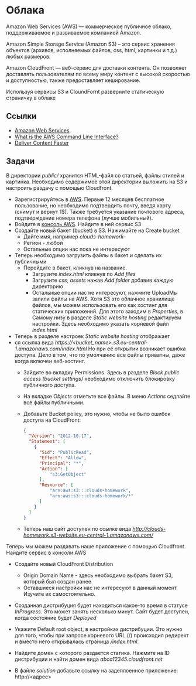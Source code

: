 # Облака

Amazon Web Services (AWS) — коммерческое публичное облако, поддерживаемое и развиваемое компанией Amazon.

Amazon Simple Storage Service (Amazon S3) – это сервис хранения объектов (архивов, исполняемых файлов, css, html, картинки и т.д.) любых размеров.

Amazon CloudFront — веб-сервис для доставки контента. Он позволяет доставлять пользователям по всему миру контент с высокой скоростью и доступностью, также предоставляет кеширование.

Используя сервисы S3 и CloundFornt разверните статическую страничку в облаке

## Ссылки

* [Amazon Web Services](https://aws.amazon.com/ru/).
* [What is the AWS Command Line Interface?](https://docs.aws.amazon.com/cli/latest/userguide/cli-chap-welcome.html)
* [Deliver Content Faster](https://aws.amazon.com/ru/getting-started/hands-on/deliver-content-faster/)

## Задачи

В директории *public/* хранится HTML-файл со статьей, файлы стилей и картинка. Необходимо содержимое этой директории выложить на S3 и настроить раздачу с помощью Cloudfront.

* Зарегистрируйтесь в [AWS](https://aws.amazon.com/ru/). Первые 12 месяцев бесплатное пользование, но необходимо подтвердить почту, введя карту (снимут и вернут 1$). Также требуется указание почтового адреса, подтверждение номера телефона (лучше мобильный).
* Войдите в [консоль AWS](https://eu-central-1.console.aws.amazon.com/console/home?region=eu-central-1). Найдите в ней сервис S3
* Создайте новый бакет (bucket) в S3. Нажимайте на Create bucket
  * Дайте имя, например *clouds-homework-<username>*
  * Регион - любой
  * Остальные опции нас пока не интересуют
* Теперь необходимо загрузить файлы в бакет и сделать их публичными
  * Перейдите в бакет, кликнув на название.
    * Загрузите *index.html* кликнув по *Add files*
    * Загрузите *css*, *assets* нажав *Add folder* добавив каждую директорию
    * Остальные опции нас не интересуют, нажмите UploadМы залили файлы на AWS. Хотя S3 это облачное хранилище файлов, мы можем использовать его как хостинг для статических приложений. Для этого заходим в *Properties*, в Самому низу в разделе *Static website hosting* редактируем настройки. Здесь необходимо указать корневой файл *index.html*
* Теперь в разделе настроек *Static website hosting* отображает
* ся ссылка вида *https://<bucket_name>.s3.eu-central-1.amazonaws.com/index.html* Но при её открытии возникает ошибка доступа. Дело в том, что по умолчанию все файлы приватны, даже когда включен веб-хостинг.
  * Зайдите во вкладку Permissions. Здесь в разделе *Block public access (bucket settings)* необходимо отключить блокировку публичного доступа.
  * На вкладке *Objects* отметьте все файлы. В меню *Actions* седлайте все файлы публичными.
  * Добавьте Bucket policy, это нужно, чтобы не было ошибок доступа на CloudFront:

    ```json
    {
      "Version": "2012-10-17",
      "Statement": [
        {
          "Sid": "PublicRead",
          "Effect": "Allow",
          "Principal": "*",
          "Action": [
              "s3:GetObject"
          ],
          "Resource": [
              "arn:aws:s3:::clouds-homework",
              "arn:aws:s3:::clouds-homework/*"
          ]
        }
      ]
    }
    ```

  * Теперь наш сайт доступен по ссылке вида *http://clouds-homework.s3-website.eu-central-1.amazonaws.com/*

Теперь мы можем раздавать наше приложение с помощью Cloudfront. Найдите сервис в консоли AWS

* Создайте новый CloudFront Distribution
  * Origin Domain Name - здесь необходимо выбрать бакет S3, который был создан ранее
  * Оставшиеся настройки нас не интересуют в данный момент. Изучите их самостоятельно.
* Созданная дистрибуция будет находиться какое-то время в статусе *InProgress*. Это может занять несколько минут. Сайт будет доступен, когда состояние будет *Deployed*
* Укажите Default root object, в настройках дистрибуции. Это нужно для того, чтобы при запросе корневого URL (/) происходил редирект и вместо него открывалась страница */index.html*.
* Найдите домен с которого раздается статика. Нажмите на ID дистрибуции и найти домен вида *abca12345.cloudfront.net*

* В файле *solution* добавьте ссылку на задеплоенное приложение: http://<адрес>
